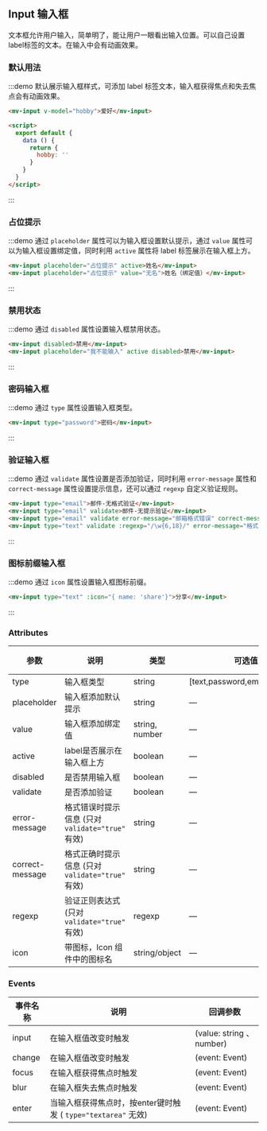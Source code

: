 <script>
    export default {
        data () {
            return {
                hobby: ''
            }
        }
    }
</script>
## Input 输入框

文本框允许用户输入，简单明了，能让用户一眼看出输入位置。可以自己设置label标签的文本。在输入中会有动画效果。

### 默认用法

:::demo 默认展示输入框样式，可添加 label 标签文本，输入框获得焦点和失去焦点会有动画效果。
```html
<mv-input v-model="hobby">爱好</mv-input>

<script>
  export default {
    data () {
      return {
        hobby: ''
      }
    }
  }
</script>
```
:::

### 占位提示

:::demo 通过 `placeholder` 属性可以为输入框设置默认提示，通过 `value` 属性可以为输入框设置绑定值，同时利用 `active` 属性将 label 标签展示在输入框上方。
```html
<mv-input placeholder="占位提示" active>姓名</mv-input>
<mv-input placeholder="占位提示" value="无名">姓名（绑定值）</mv-input>
```
:::

### 禁用状态

:::demo 通过 `disabled` 属性设置输入框禁用状态。
```html
<mv-input disabled>禁用</mv-input>
<mv-input placeholder="我不能输入" active disabled>禁用</mv-input>
```
:::

### 密码输入框

:::demo 通过 `type` 属性设置输入框类型。
```html
<mv-input type="password">密码</mv-input>
```
:::

### 验证输入框

:::demo 通过 `validate` 属性设置是否添加验证，同时利用 `error-message` 属性和 `correct-message` 属性设置提示信息，还可以通过 `regexp` 自定义验证规则。
```html
<mv-input type="email">邮件-无格式验证</mv-input>
<mv-input type="email" validate>邮件-无提示验证</mv-input>
<mv-input type="email" validate error-message="邮箱格式错误" correct-message="邮箱格式正确">邮件-添加格式验证</mv-input>
<mv-input type="text" validate :regexp="/\w{6,18}/" error-message="格式错误" correct-message="格式正确">文本-添加格式验证</mv-input>
```
:::

### 图标前缀输入框

:::demo 通过 `icon` 属性设置输入框图标前缀。
```html
<mv-input type="text" :icon="{ name: 'share'}">分享</mv-input>
```
:::


### Attributes
| 参数      | 说明    | 类型      | 可选值       | 默认值   |
|---------- |-------- |---------- |-------------  |-------- |
| type | 输入框类型 | string | [text,password,email,textarea] | text |
| placeholder | 输入框添加默认提示 | string | — | — |
| value | 输入框添加绑定值 | string, number | — | — |
| active | label是否展示在输入框上方 | boolean | — | false |
| disabled | 是否禁用输入框 | boolean | — | false |
| validate | 是否添加验证 | boolean | — | false |
| error-message | 格式错误时提示信息 (只对 `validate="true"` 有效) | string | — | — |
| correct-message | 格式正确时提示信息 (只对 `validate="true"` 有效) | string | — | — |
| regexp | 验证正则表达式 (只对 `validate="true"` 有效) | regexp | — | /\w{6, 18}/ |
| icon | 带图标，Icon 组件中的图标名 | string/object | — | — |

### Events
| 事件名称      | 说明    | 回调参数      |
|---------- |-------- |---------- |
| input | 在输入框值改变时触发 | (value: string 、 number) |
| change | 在输入框值改变时触发 | (event: Event) |
| focus | 在输入框获得焦点时触发 | (event: Event) |
| blur | 在输入框失去焦点时触发 | (event: Event) |
| enter | 当输入框获得焦点时，按enter键时触发 ( `type="textarea"` 无效) | (event: Event) |
